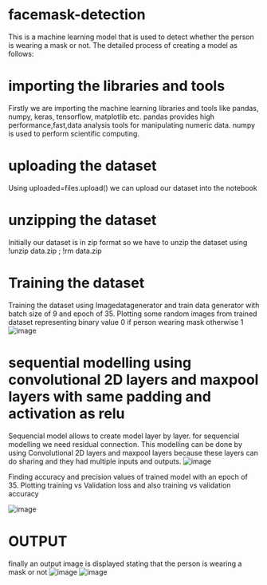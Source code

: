 # facemask-detection
This is a machine learning model that is used to detect whether the person is wearing a mask or not. The detailed process of creating a model as follows: 
# importing the libraries and tools
Firstly we are importing the machine learning libraries and tools like pandas, numpy, keras, tensorflow, matplotlib etc. pandas provides high performance,fast,data analysis tools for manipulating numeric data. numpy is used to perform scientific computing. 
# uploading the dataset
Using uploaded=files.upload() we can upload our dataset into the notebook
# unzipping the dataset
Initially our dataset is in zip format so we have to unzip the dataset using !unzip data.zip ; !rm data.zip
# Training the dataset
Training the dataset using Imagedatagenerator and train data generator with batch size of 9 and epoch of 35. Plotting some random images from trained dataset representing binary value 0 if person wearing mask otherwise 1
![image](https://user-images.githubusercontent.com/107994772/188714361-5a241edb-440f-42ca-93d3-1496a45fd629.png)
# sequential modelling using convolutional 2D layers and maxpool layers with same padding and activation as relu
Sequencial model allows to create model layer by layer. for sequencial modelling we need residual connection. This modelling can be done by using Convolutional 2D layers and maxpool layers because these layers can do sharing and they had multiple inputs and outputs.
![image](https://user-images.githubusercontent.com/107994772/188714495-a95f1636-37c7-4485-b135-49ee919265d0.png)

Finding accuracy and precision values of trained model with an epoch of 35. Plotting training vs Validation loss and also training vs validation accuracy

![image](https://user-images.githubusercontent.com/107994772/188714082-45001373-10ba-4ae6-9020-d6619b9f6364.png)

# OUTPUT
finally an output image is displayed stating that the person is wearing a mask or not
![image](https://user-images.githubusercontent.com/107994772/188715418-e80ae2db-615e-47af-a0a6-d3f9ed114825.png)
![image](https://user-images.githubusercontent.com/107994772/188715508-5ee422a1-61ae-448e-bbf1-99db9b076f55.png)
